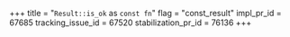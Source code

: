 +++
title = "`Result::is_ok` as `const fn`"
flag = "const_result"
impl_pr_id = 67685
tracking_issue_id = 67520
stabilization_pr_id = 76136
+++

